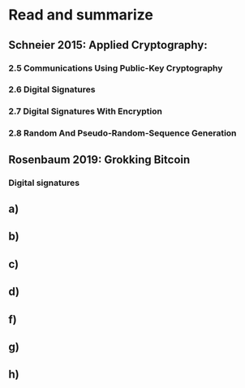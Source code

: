 # Read and summarize 
## Schneier 2015: Applied Cryptography:
### 2.5 Communications Using Public-Key Cryptography

### 2.6 Digital Signatures
### 2.7 Digital Signatures With Encryption
### 2.8 Random And Pseudo-Random-Sequence Generation

## Rosenbaum 2019: Grokking Bitcoin
### Digital signatures 

## a)

## b)

## c)

## d)

## f)

## g)

## h)
